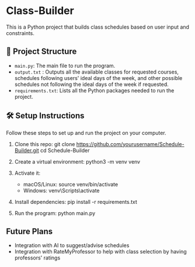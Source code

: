 # Class-Builder

This is a Python project that builds class schedules based on user input and constraints.

## 📁 Project Structure

- `main.py`: The main file to run the program.
- `output.txt` : Outputs all the available classes for requested courses, schedules following users' ideal days of the week, and other possible schedules not following the ideal days of the week if requested.
- `requirements.txt`: Lists all the Python packages needed to run the project.

## 🛠️ Setup Instructions

Follow these steps to set up and run the project on your computer.

1. Clone this repo:
   git clone https://github.com/yourusername/Schedule-Builder.git
   cd Schedule-Builder

2. Create a virtual environment:
   python3 -m venv venv

3. Activate it:

   - macOS/Linux: source venv/bin/activate
   - Windows: venv\Scripts\activate

4. Install dependencies:
   pip install -r requirements.txt

5. Run the program:
   python main.py

## Future Plans

- Integration with AI to suggest/advise schedules
- Integration with RateMyProfessor to help with class selection by having professors' ratings
